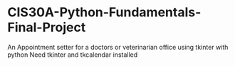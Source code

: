 # CIS30A-Python-Fundamentals-Final-Project
An Appointment setter for a doctors or veterinarian office using tkinter with python
Need tkinter and tkcalendar installed
